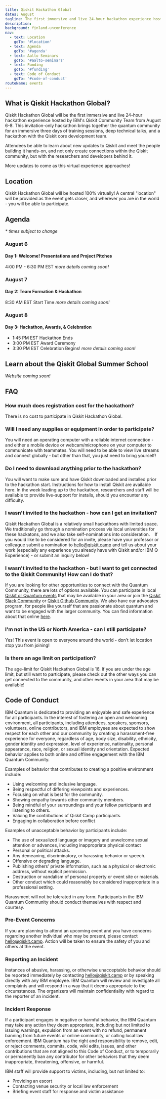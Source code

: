 ```yaml
---
title: Qiskit Hackathon Global
dates: August
tagline: The first immersive and live 24-hour hackathon experience hosted by IBM's Qiskit Community Team
description:
background: finland-unconference
nav:
  - text: Location
    goTo: '#location'
  - text: Agenda
    goTo: '#agenda'
  - text: Aalto Seminars
    goTo: '#aalto-seminars'
  - text: Funding
    goTo: '#funding'
  - text: Code of Conduct
    goTo: '#code-of-conduct'
routeName: events
---
```


## What is Qiskit Hackathon Global?

Qiskit Hackathon Global will be the first immersive and live 24-hour hackathon experience hosted by IBM's Qiskit Community Team from August 6-8. This invitation-only hackathon brings together the quantum community for an immersive three days of training sessions, deep technical talks, and a hackathon with the Qiskit core development team. 


Attendees be able to learn about new updates to Qiskit and meet the people building it hands-on, and not only create connections within the Qiskit community, but with the researchers and developers behind it. 


More updates to come as this virtual experience approaches!

## Location

Qiskit Hackathon Global will be hosted 100% virtually! A central "location" will be provided as the event gets closer, and wherever you are in the world - you will be able to participate. 

## Agenda
_* times subject to change_


### August 6
#### Day 1: Welcome! Presentations and Project Pitches
4:00 PM - 6:30 PM EST
_more details coming soon!_


### August 7
#### Day 2: Team Formation & Hackathon
8:30 AM EST Start Time
_more details coming soon!_


### August 8
#### Day 3: Hackathon, Awards, & Celebration
- 1:45 PM EST Hackathon Ends
- 3:00 PM EST Award Ceremony
- 3:30 PM EST Celebration Begins!
_more details coming soon!_



## Learn about the Qiskit Global Summer School
_Website coming soon!_

## FAQ

### How much does registration cost for the hackathon? 
There is no cost to participate in Qiskit Hackathon Global.


### Will I need any supplies or equipment in order to participate? 
You will need an operating computer with a reliable internet connection - and either a mobile device or webcam/microphone on your computer to communicate with teammates. You will need to be able to view live streams and connect globally - but other than that, you just need to bring yourself!


### Do I need to download anything prior to the hackathon? 
You will want to make sure and have Qiskit downloaded and installed prior to the hackathon start. Instructions for how to install Qiskit are available here. In the week leading up to the hackathon, researchers and staff will be available to provide live-support for installs, should you encounter any difficulty. 


### I wasn't invited to the hackathon - how can I get an invitation? 
Qiskit Hackathon Global is a relatively small hackathons with limited space. We traditionally go through a nomination process via local universities for these hackatons, and we also take self-nominations into consideration. 
 
If you would like to be considered for an invite, please have your professor or colleague submit a nomination to [hello@qiskit.camp](mailto:hello@qiskit.camp) and tell us about your work (especially any experience you already have with Qiskit and/or IBM Q Experience) - or submit an inquiry below!


### I wasn't invited to the hackathon - but I want to get connected to the Qiskit Community! How can I do that? 
If you are looking for other opportunities to connect with the Quantum Community, there are lots of options available. You can participate in local [Qiskit or Quantum events](https://community.qiskit.org/events/) that may be available in your area or join the [Qiskit Slack Community](https://join.slack.com/t/qiskit/shared_invite/zt-e4sscbg2-p8NHTezPVkC3r8nV6BIUVw) or [Qiskit Github Community](https://urldefense.proofpoint.com/v2/url?u=https-3A__github.com_Qiskit&d=DwMFaQ&c=jf_iaSHvJObTbx-siA1ZOg&r=2BfE013HYdFKw8vNGtCg79pBdgDsfBDgu6a0AqcJQ98&m=FrECrt7i8PKvrNVL5vUxBzewU1vlo5bJw21XLYqm9ms&s=tyA_8sWFiqYnJ0It_SIHLtmAwRQbPyasq4aZd6EZwlc&e=). We also have our advocates program, for people like yourself that are passionate about quantum and want to be engaged with the larger community. You can find information about that online [here](https://community.qiskit.org/advocates/). 


### I'm not in the US or North America - can I still participate? 
Yes! This event is open to everyone around the world - don't let location stop you from joining!


### Is there an age limit on participation? 
The age-limit for Qiskit Hackathon Global is 16. If you are under the age limit, but still want to participate, please check out the other ways you can get connected to the community, and other events in your area that may be available!

## Code of Conduct

IBM Quantum is dedicated to providing an enjoyable and safe experience for all participants. In the interest of fostering an open and welcoming environment, all participants, including attendees, speakers, sponsors, volunteers, online contributors, and IBM employees are expected to show respect for each other and our community by creating a harassment-free experience for everyone, regardless of age, body size, disability, ethnicity, gender identity and expression, level of experience, nationality, personal appearance, race, religion, or sexual identity and orientation. Expected behavior applies to both online and offline engagement with the IBM Quantum Community.

Examples of behavior that contributes to creating a positive environment include:

- Using welcoming and inclusive language.
- Being respectful of differing viewpoints and experiences.
- Focusing on what is best for the community.
- Showing empathy towards other community members.
- Being mindful of your surroundings and your fellow participants and listening to others.
- Valuing the contributions of Qiskit Camp participants.
- Engaging in collaboration before conflict

Examples of unacceptable behavior by participants include:

- The use of sexualized language or imagery and unwelcome sexual attention or advances, including inappropriate physical contact
- Personal or political attacks.
- Any demeaning, discriminatory, or harassing behavior or speech.
- Offensive or degrading language.
- Publishing others' private information, such as a physical or electronic address, without explicit permission.
- Destruction or vandalism of personal property or event site or materials.
- Other conduct which could reasonably be considered inappropriate in a professional setting.

Harassment will not be tolerated in any form. Participants in the IBM Quantum Community should conduct themselves with respect and courtesy.

### Pre-Event Concerns

If you are planning to attend an upcoming event and you have concerns regarding another individual who may be present, please contact [hello@qiskit.camp](mailto:hello@qiskit.camp). Action will be taken to ensure the safety of you and others at the event.

### Reporting an Incident

Instances of abusive, harassing, or otherwise unacceptable behavior should be reported immediately by contacting [hello@qiskit.camp](mailto:hello@qiskit.camp) or by speaking directly with any IBM employee. IBM Quantum will review and investigate all complaints and will respond in a way that it deems appropriate to the circumstances. The organizers will maintain confidentiality with regard to the reporter of an incident.

### Incident Response

If a participant engages in negative or harmful behavior, the IBM Quantum may take any action they deem appropriate, including but not limited to issuing warnings, expulsion from an event with no refund, permanent banning from future events or online community, or calling local law enforcement. IBM Quantum has the right and responsibility to remove, edit, or reject comments, commits, code, wiki edits, issues, and other contributions that are not aligned to this Code of Conduct, or to temporarily or permanently ban any contributor for other behaviors that they deem inappropriate, threatening, offensive, or harmful.

IBM staff will provide support to victims, including, but not limited to:

- Providing an escort
- Contacting venue security or local law enforcement
- Briefing event staff for response and victim assistance
